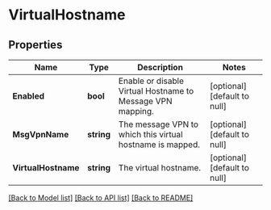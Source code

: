 # VirtualHostname

## Properties
Name | Type | Description | Notes
------------ | ------------- | ------------- | -------------
**Enabled** | **bool** | Enable or disable Virtual Hostname to Message VPN mapping. | [optional] [default to null]
**MsgVpnName** | **string** | The message VPN to which this virtual hostname is mapped. | [optional] [default to null]
**VirtualHostname** | **string** | The virtual hostname. | [optional] [default to null]

[[Back to Model list]](../README.md#documentation-for-models) [[Back to API list]](../README.md#documentation-for-api-endpoints) [[Back to README]](../README.md)


